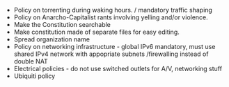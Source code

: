 * Policy on torrenting during waking hours. / mandatory traffic shaping
* Policy on Anarcho-Capitalist rants involving yelling and/or violence.
* Make the Constitution searchable
* Make constitution made of separate files for easy editing. 
* Spread organization name
* Policy on networking infrastructure - global IPv6 mandatory, must use shared IPv4 network with appopriate subnets
/firewalling instead of double NAT
* Electrical policies - do not use switched outlets for A/V, networking stuff
* Ubiquiti policy
